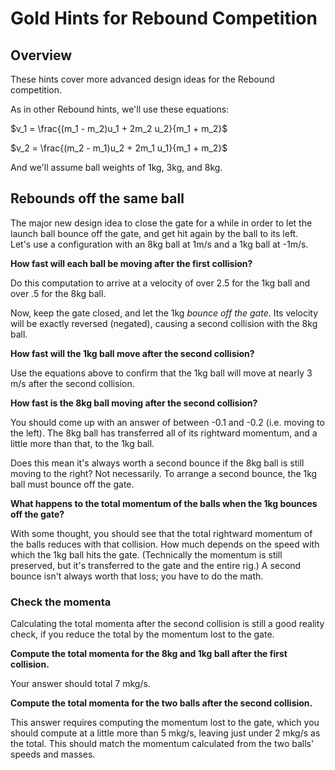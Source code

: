 <link rel="stylesheet" type="text/css" media="all" 
 href="../../../../CmpDocs.css" />
 
 # Gold Hints for Rebound Competition

## Overview
These hints cover more advanced design ideas for the Rebound competition.

As in other Rebound hints, we'll use these equations:

$v_1 = \frac{(m_1 - m_2)u_1 + 2m_2 u_2}{m_1 + m_2}$

$v_2 = \frac{(m_2 - m_1)u_2 + 2m_1 u_1}{m_1 + m_2}$

And we'll assume ball weights of 1kg, 3kg, and 8kg.

## Rebounds off the same ball
The major new design idea to close the gate for a while in order to let the 
launch ball bounce off the gate, and get hit again by the ball to its left.  
Let's use a configuration with an 8kg ball at 1m/s and a 1kg ball at -1m/s.

**How fast will each ball be moving after the first collision?**

Do this computation to arrive at a velocity of over 2.5 for the 1kg ball and 
over .5 for the 8kg ball.

Now, keep the gate closed, and let the 1kg *bounce off the gate*.  Its 
velocity will be exactly reversed (negated), causing a second collision with 
the 8kg ball.  

**How fast will the 1kg ball move after the second collision?**

Use the equations above to confirm that the 1kg ball will move at nearly 3 m/s 
after the second collision.

**How fast is the 8kg ball moving after the second collision?**

You should come up with an answer of between -0.1 and -0.2 (i.e. moving to the
left).  The 8kg ball has transferred all of its rightward momentum, and a little
more than that, to the 1kg ball.

Does this mean it's always worth a second bounce if the 8kg ball is still 
moving to the right?  Not necessarily.  To arrange a second bounce, the 1kg ball
must bounce off the gate.

**What happens to the total momentum of the balls when the 1kg bounces off the
gate?**

With some thought, you should see that the total rightward momentum of the balls
reduces with that collision.  How much depends on the speed with which the
1kg ball hits the gate.  (Technically the momentum is still preserved, but it's
transferred to the gate and the entire rig.)  A second bounce isn't always worth
that loss; you have to do the math.  

### Check the momenta

Calculating the total momenta after the second collision is still a good reality 
check, if you reduce the total by the momentum lost to the gate.

**Compute the total momenta for the 8kg and 1kg ball after the first collision.**

Your answer should total 7 mkg/s.

**Compute the total momenta for the two balls after the second collision.**

This answer requires computing the momentum lost to the gate, which you should
compute at a little more than 5 mkg/s, leaving just under 2 mkg/s as the total.
This should match the momentum calculated from the two balls' speeds and masses.
